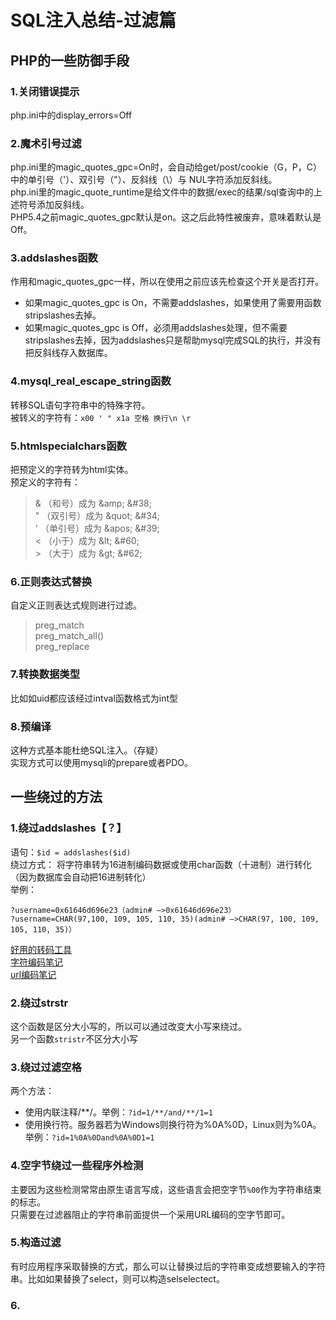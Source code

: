 # SQL注入总结-过滤篇

## PHP的一些防御手段

### 1.关闭错误提示 

php.ini中的display_errors=Off

### 2.魔术引号过滤

php.ini里的magic_quotes_gpc=On时，会自动给get/post/cookie（G，P，C）中的单引号（'）、双引号（"）、反斜线（\\）与 NUL字符添加反斜线。  
php.ini里的magic_quote_runtime是给文件中的数据/exec的结果/sql查询中的上述符号添加反斜线。  
PHP5.4之前magic_quotes_gpc默认是on。这之后此特性被废弃，意味着默认是Off。

### 3.addslashes函数

作用和magic_quotes_gpc一样，所以在使用之前应该先检查这个开关是否打开。  

+ 如果magic_quotes_gpc is On，不需要addslashes，如果使用了需要用函数stripslashes去掉。
+ 如果magic_quotes_gpc is Off，必须用addslashes处理，但不需要stripslashes去掉，因为addslashes只是帮助mysql完成SQL的执行，并没有把反斜线存入数据库。

### 4.mysql_real_escape_string函数

转移SQL语句字符串中的特殊字符。  
被转义的字符有：`x00 ' " x1a 空格 换行\n \r`

### 5.htmlspecialchars函数

把预定义的字符转为html实体。  
预定义的字符有：
>& （和号）成为 &amp\; &#38\;  
" （双引号）成为 &quot\; &#34\;  
' （单引号）成为 &apos\; &#39\;  
< （小于）成为 &lt\; &#60\;  
\> （大于）成为 &gt\; &#62\;

### 6.正则表达式替换

自定义正则表达式规则进行过滤。
>preg_match  
preg_match_all()  
preg_replace

### 7.转换数据类型

比如如uid都应该经过intval函数格式为int型

### 8.预编译

这种方式基本能杜绝SQL注入。（存疑）  
实现方式可以使用mysqli的prepare或者PDO。

## 一些绕过的方法

### 1.绕过addslashes【？】

语句：`$id = addslashes($id)`  
绕过方式： 将字符串转为16进制编码数据或使用char函数（十进制）进行转化（因为数据库会自动把16进制转化）  
举例：

```url
?username=0x61646d696e23（admin# –>0x61646d696e23）  
?username=CHAR(97,100, 109, 105, 110, 35)(admin# –>CHAR(97, 100, 109, 105, 110, 35)）  
```

[好用的转码工具](https://evilcos.me/lab/xssor/)  
[字符编码笔记](http://www.ruanyifeng.com/blog/2007/10/ascii_unicode_and_utf-8.html)  
[url编码笔记](http://www.ruanyifeng.com/blog/2010/02/url_encoding.html)  

### 2.绕过strstr

这个函数是区分大小写的，所以可以通过改变大小写来绕过。  
另一个函数`stristr`不区分大小写

### 3.绕过过滤空格

两个方法：  

+ 使用内联注释/**/。举例：`?id=1/**/and/**/1=1`
+ 使用换行符。服务器若为Windows则换行符为%0A%0D，Linux则为%0A。举例：`?id=1%0A%0Dand%0A%0D1=1`

### 4.空字节绕过一些程序外检测

主要因为这些检测常常由原生语言写成，这些语言会把空字节`%00`作为字符串结束的标志。  
只需要在过滤器阻止的字符串前面提供一个采用URL编码的空字节即可。

### 5.构造过滤

有时应用程序采取替换的方式，那么可以让替换过后的字符串变成想要输入的字符串。比如如果替换了select，则可以构造selselectect。

### 6.